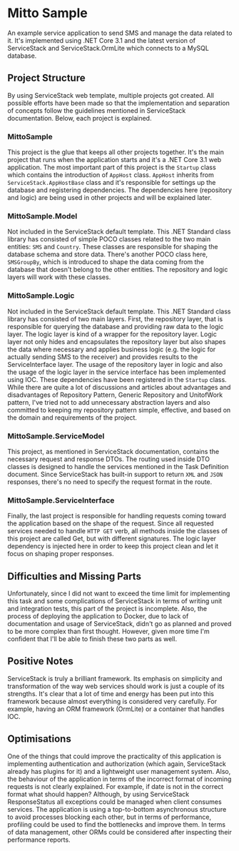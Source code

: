 # Mitto Sample

An example service application to send SMS and manage the data related to it. It's implemented using .NET Core 3.1 and the latest version of ServiceStack and ServiceStack.OrmLite which connects to a MySQL database.

## Project Structure

By using ServiceStack web template, multiple projects got created. All possible efforts have been made so that the implementation and separation of concepts follow the guidelines mentioned in ServiceStack documentation. Below, each project is explained.

### MittoSample

This project is the glue that keeps all other projects together. It's the main project that runs when the application starts and it's a .NET Core 3.1 web application. The most important part of this project is the `Startup` class which contains the introduction of `AppHost` class. `AppHost` inherits from `ServiceStack.AppHostBase` class and it's responsible for settings up the database and registering dependencies. The dependencies here (repository and logic) are being used in other projects and will be explained later.

### MittoSample.Model

Not included in the ServiceStack default template. This .NET Standard class library has consisted of simple POCO classes related to the two main entities: `SMS` and `Country`. These classes are responsible for shaping the database schema and store data. There's another POCO class here, `SMSGroupBy`, which is introduced to shape the data coming from the database that doesn't belong to the other entities. The repository and logic layers will work with these classes.

### MittoSample.Logic

Not included in the ServiceStack default template. This .NET Standard class library has consisted of two main layers. First, the repository layer, that is responsible for querying the database and providing raw data to the logic layer. The logic layer is kind of a wrapper for the repository layer. Logic layer not only hides and encapsulates the repository layer but also shapes the data where necessary and applies business logic (e.g. the logic for actually sending SMS to the receiver) and provides results to the ServiceInterface layer. The usage of the repository layer in logic and also the usage of the logic layer in the service interface has been implemented using IOC. These dependencies have been registered in the `Startup` class. While there are quite a lot of discussions and articles about advantages and disadvantages of Repository Pattern, Generic Repository and UnitofWork pattern, I've tried not to add unnecessary abstraction layers and also committed to keeping my repository pattern simple, effective, and based on the domain and requirements of the project.

### MittoSample.ServiceModel

This project, as mentioned in ServiceStack documentation, contains the necessary request and response DTOs. The routing used inside DTO classes is designed to handle the services mentioned in the Task Definition document. Since ServiceStack has built-in support to return `XML` and `JSON` responses, there's no need to specify the request format in the route.

### MittoSample.ServiceInterface

Finally, the last project is responsible for handling requests coming toward the application based on the shape of the request. Since all requested services needed to handle `HTTP GET` verb, all methods inside the classes of this project are called Get, but with different signatures. The logic layer dependency is injected here in order to keep this project clean and let it focus on shaping proper responses.

## Difficulties and Missing Parts

Unfortunately, since I did not want to exceed the time limit for implementing this task and some complications of ServiceStack in terms of writing unit and integration tests, this part of the project is incomplete. Also, the process of deploying the application to Docker, due to lack of documentation and usage of ServiceStack, didn't go as planned and proved to be more complex than first thought. However, given more time I'm confident that I'll be able to finish these two parts as well.

## Positive Notes

ServiceStack is truly a brilliant framework. Its emphasis on simplicity and transformation of the way web services should work is just a couple of its strengths. It's clear that a lot of time and energy has been put into this framework because almost everything is considered very carefully. For example, having an ORM framework (OrmLite) or a container that handles IOC.

## Optimisations

One of the things that could improve the practicality of this application is implementing authentication and authorization (which again, ServiceStack already has plugins for it) and a lightweight user management system. Also, the behaviour of the application in terms of the incorrect format of incoming requests is not clearly explained. For example, if date is not in the correct format what should happen? Although, by using ServiceStack ResponseStatus all exceptions could be managed when client consumes services. The application is using a top-to-bottom asynchronous structure to avoid processes blocking each other, but in terms of performance, profiling could be used to find the bottlenecks and improve them. In terms of data management, other ORMs could be considered after inspecting their performance reports.
